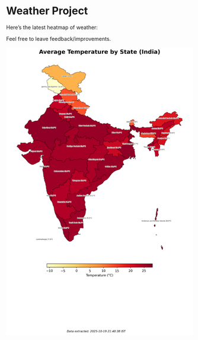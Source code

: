 # Weather Project

Here’s the latest heatmap of weather:

Feel free to leave feedback/improvements.

![India Heatmap](docs/assets/india_heatmap.png?v=F50D80)

